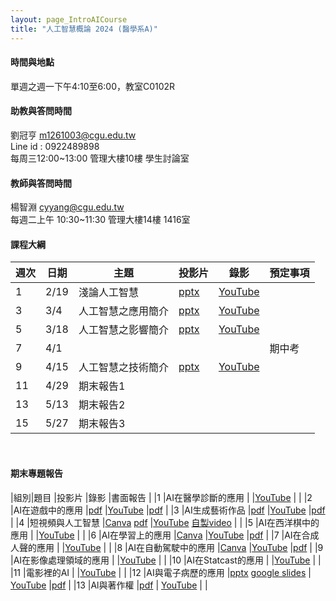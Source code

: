 ```yaml
---
layout: page_IntroAICourse
title: "人工智慧概論 2024 (醫學系A)"
---
```


<!---
開課序號 60858
學生人數 56人
-->
#### 時間與地點
單週之週一下午4:10至6:00，教室C0102R<br/>

#### 助教與答問時間
劉冠亨 m1261003@cgu.edu.tw <br/>
Line id : 0922489898 <br/>
每周三12:00~13:00 管理大樓10樓 學生討論室 <br/>

#### 教師與答問時間
楊智淵 cyyang@cgu.edu.tw <br/>
每週二上午 10:30~11:30 管理大樓14樓 1416室<br/>

#### 課程大綱

|週次|日期         |主題                  |投影片 |錄影     | 預定事項     |
|--- |---         |---                   |---   |---      |---          |
|1   |2/19        | 淺論人工智慧          | [pptx](https://www.dropbox.com/scl/fi/hbmz0zpnhjnodb9nnmn03/01-A.pptx?rlkey=2ptfl5rhkfrkhgqz36skw9dqf&dl=0)   |  [YouTube](https://youtu.be/BBuKagiEx38)     |             |
|3   |3/4         | 人工智慧之應用簡介     | [pptx](https://www.dropbox.com/scl/fi/gbbbldjgikleg4278psos/02-A.pptx?rlkey=kzcdthn9e5i07gingj23v0ddy&dl=0)     | [YouTube](https://youtu.be/dqY9D7oKt2k)        |             |
|5   |3/18        | 人工智慧之影響簡介     | [pptx](https://www.dropbox.com/scl/fi/98j4ofuxfduo13q8dwtip/03-A.pptx?rlkey=gfl2houtz286dmhubfx670moj&dl=0)     | [YouTube](https://youtu.be/GxOOEjV8-Zc)        |             |
|7   |4/1         |                      |      |         |  期中考      |
|9   |4/15        | 人工智慧之技術簡介   | [pptx](https://www.dropbox.com/scl/fi/1enx3zq5o6ry5d2q09hzt/04-A.pptx?rlkey=4vv8yen8f5kj7c4lm5lo5is9l&dl=0)     | [YouTube](https://youtu.be/sgzgKIHw8vg)         |             |
|11  |4/29        | 期末報告1  |      |         |     |
|13  |5/13        | 期末報告2  |      |         |     |
|15  |5/27        | 期末報告3  |      |         |      |

<br/>

#### 期末專題報告

|組別|題目                     |投影片      |錄影            |書面報告 |
|1   |AI在醫學診斷的應用        |           |[YouTube](https://youtu.be/rZ9gwMIrxwk)            |        |
|2   |AI在遊戲中的應用          |[pdf](https://changgunguniversity-my.sharepoint.com/:b:/g/personal/d000019097_cgu_edu_tw/EWiRKTC9i6dLkmBsWeGrG38B4XoSmWwOQwafJ7BXRNYqYw?e=kuMDbX)           |[YouTube](https://youtu.be/B42DPV7uL3w)            |[pdf](https://www.dropbox.com/s/8vh1pyunjs5qj14/%E7%AC%AC2%E7%B5%84%20%E9%81%8A%E6%88%B2%20B1202012_112-2%20%E4%BA%BA%E5%B7%A5%E6%99%BA%E6%85%A7%E6%A6%82%E8%AB%96%20%E6%9C%9F%E6%9C%AB%E5%B0%88%E9%A1%8C%E6%9B%B8%E9%9D%A2%E5%A0%B1%E5%91%8A%20%E7%AC%AC5%E7%B5%84.pdf?dl=0)        |
|3   |AI生成藝術作品            |[pdf](https://changgunguniversity-my.sharepoint.com/:b:/g/personal/d000019097_cgu_edu_tw/EfWbzHktVCNEviE3oViatvABPBGnlhkLDS0nTEHqo6x_oQ?e=wxWlcu)           |[YouTube](https://youtu.be/9EhsS7ylqJc)            |[pdf](https://www.dropbox.com/scl/fi/cnlxl48aygeko3bb4vsee/3-B1202051_AI.pdf?rlkey=u4zet6da7f6xbwd74ulwblkwk&dl=0)        |
|4   |短視頻與人工智慧          |[Canva](https://www.canva.com/design/DAGDh9Y8Ekk/U-BisiuKjnlQl-uSJcDhcg/view?utm_content=DAGDh9Y8Ekk&utm_campaign=designshare&utm_medium=link&utm_source=editor) [pdf](https://changgunguniversity-my.sharepoint.com/:b:/g/personal/d000019097_cgu_edu_tw/ERo0Fw6WoAJJqMoUDyxb-2EBoXFSTF9mMjlb2E0RsgGiWw?e=bqiADB)          |[YouTube](https://youtu.be/rgQE8FZtqjY) [自製video](https://changgunguniversity-my.sharepoint.com/:v:/g/personal/d000019097_cgu_edu_tw/EdZwFv3D8hJPqhiK26xH6Q8Bqzw9Hxia6SUQsp5ZMwGqCg?e=CXRktl)           |        |
|5   |AI在西洋棋中的應用         |          |[YouTube](https://youtu.be/TLFNNtwZCNY)             |        |
|6   |AI在學習上的應用           |[Canva](https://www.canva.com/design/DAGE1aTnCjs/OzFBjo-ybIs9MVMpNczx2Q/edit?utm_content=DAGE1aTnCjs&utm_campaign=designshare&utm_medium=link2&utm_source=sharebutton)          |[YouTube](https://youtu.be/GfeuSZ31Z2Q)             |[pdf](https://www.dropbox.com/scl/fi/7unrppzberukoe4a80j4e/6-B1202019_-A_-_-_AI-_.pdf?rlkey=eawktjikt1snapdxu9y2cdffz&dl=0)        |
|7   |AI在合成人聲的應用         |          |[YouTube](https://youtu.be/C1PLRei6eJA)             |        |
|8   |AI在自動駕駛中的應用       |[Canva](https://www.canva.com/design/DAGEXdsXk04/VqlTclVrHr9RnarPZdnHWQ/view?utm_content=DAGEXdsXk04&utm_campaign=designshare&utm_medium=link&utm_source=editor)          |[YouTube](https://youtu.be/U3OZ6rUU0dA)             |[pdf](https://www.dropbox.com/scl/fi/wi1z2lry1eq2zpusgfdol/8-B1202039_AI.pdf?rlkey=bze6ax9kjytl99vtynxwer566&dl=0)        |
|9   |AI在影像處理領域的應用     |          |[YouTube](https://youtu.be/2IQyZW3uCuA)             |        |
|10  |AI在Statcast的應用        |          |[YouTube](https://youtu.be/3VLmdIFcQq0)             |        |
|11  |電影裡的AI                |           |[YouTube](https://youtu.be/HRrVgJStP5o)            |        |
|12  |AI與電子病歷的應用         |[pptx](https://changgunguniversity-my.sharepoint.com/:p:/g/personal/d000019097_cgu_edu_tw/EaH4uUNhCbpFgX8P1_B2f8UB_1jDHRjA0mM1cQza81PdUw?e=DE2V32) [google slides](https://docs.google.com/presentation/d/13RPyxZ8Au_xNoo_OCEnjjxkxHLJk1c-qzsgpCYpFWqs/edit?usp=sharing)         | [YouTube](https://youtu.be/qVLVNfaQAuY)            |[pdf](https://www.dropbox.com/scl/fi/u13h6apojihkbv19u84b2/12-B1202013_.pdf?rlkey=ivp4y2hna8xf97efzg3iq5mm0&dl=0)        |
|13  |Al與著作權                |[pdf](https://changgunguniversity-my.sharepoint.com/:b:/g/personal/d000019097_cgu_edu_tw/ESeNbWIonOtKsYEjnzL3U-gBIzaelb3h6s09nLSmu9D2eg?e=utPOE9)           | [YouTube](https://youtu.be/qeo3CTANJyI)           |        |

<br/>


